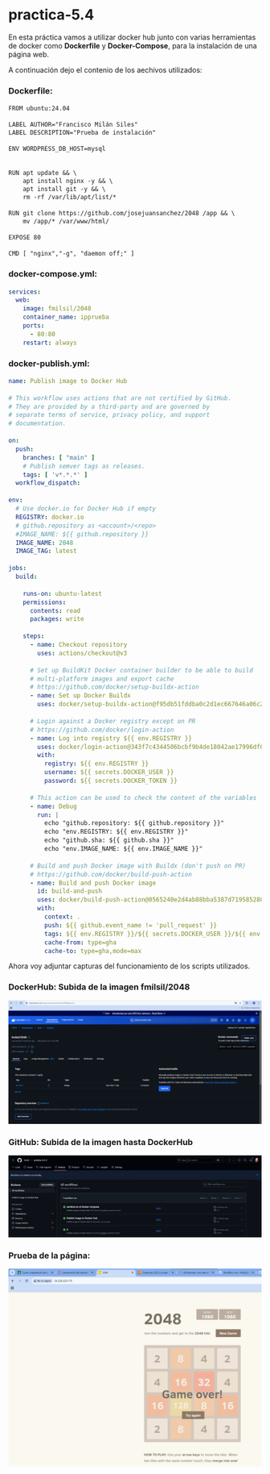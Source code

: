 # practica-5.4
En esta práctica vamos a utilizar docker hub junto con varias herramientas de docker como **Dockerfile** y **Docker-Compose**, para la instalación de una página web.

A continuación dejo el contenio de los aechivos utilizados:

### Dockerfile:
```docker
FROM ubuntu:24.04

LABEL AUTHOR="Francisco Milán Siles"
LABEL DESCRIPTION="Prueba de instalación"

ENV WORDPRESS_DB_HOST=mysql


RUN apt update && \
    apt install nginx -y && \
    apt install git -y && \
    rm -rf /var/lib/apt/list/*

RUN git clone https://github.com/josejuansanchez/2048 /app && \
    mv /app/* /var/www/html/

EXPOSE 80

CMD [ "nginx","-g", "daemon off;" ]
```

### docker-compose.yml:
```yml
services:
  web:
    image: fmilsil/2048
    container_name: ipprueba
    ports:
      - 80:80
    restart: always
```

### docker-publish.yml:
```yml
name: Publish image to Docker Hub

# This workflow uses actions that are not certified by GitHub.
# They are provided by a third-party and are governed by
# separate terms of service, privacy policy, and support
# documentation.

on:
  push:
    branches: [ "main" ]
    # Publish semver tags as releases.
    tags: [ 'v*.*.*' ]
  workflow_dispatch:

env:
  # Use docker.io for Docker Hub if empty
  REGISTRY: docker.io
  # github.repository as <account>/<repo>
  #IMAGE_NAME: ${{ github.repository }}
  IMAGE_NAME: 2048
  IMAGE_TAG: latest

jobs:
  build:

    runs-on: ubuntu-latest
    permissions:
      contents: read
      packages: write

    steps:
      - name: Checkout repository
        uses: actions/checkout@v3

      # Set up BuildKit Docker container builder to be able to build
      # multi-platform images and export cache
      # https://github.com/docker/setup-buildx-action
      - name: Set up Docker Buildx
        uses: docker/setup-buildx-action@f95db51fddba0c2d1ec667646a06c2ce06100226 # v3.0.0

      # Login against a Docker registry except on PR
      # https://github.com/docker/login-action
      - name: Log into registry ${{ env.REGISTRY }}
        uses: docker/login-action@343f7c4344506bcbf9b4de18042ae17996df046d # v3.0.0
        with:
          registry: ${{ env.REGISTRY }}
          username: ${{ secrets.DOCKER_USER }}
          password: ${{ secrets.DOCKER_TOKEN }}

      # This action can be used to check the content of the variables
      - name: Debug
        run: |
          echo "github.repository: ${{ github.repository }}"
          echo "env.REGISTRY: ${{ env.REGISTRY }}"
          echo "github.sha: ${{ github.sha }}"
          echo "env.IMAGE_NAME: ${{ env.IMAGE_NAME }}"

      # Build and push Docker image with Buildx (don't push on PR)
      # https://github.com/docker/build-push-action
      - name: Build and push Docker image
        id: build-and-push
        uses: docker/build-push-action@0565240e2d4ab88bba5387d719585280857ece09 # v5.0.0
        with:
          context: .
          push: ${{ github.event_name != 'pull_request' }}
          tags: ${{ env.REGISTRY }}/${{ secrets.DOCKER_USER }}/${{ env.IMAGE_NAME }}:${{ env.IMAGE_TAG }}
          cache-from: type=gha
          cache-to: type=gha,mode=max
```

Ahora voy adjuntar capturas del funcionamiento de los scripts utilizados.

### DockerHub: Subida de la imagen fmilsil/2048
![](images/p54/dockerhub-ok.png)

### GitHub: Subida de la imagen hasta DockerHub
![](images/p54/image-ok.png)

### Prueba de la página:
![](images/p54/pagina-ok.png)

